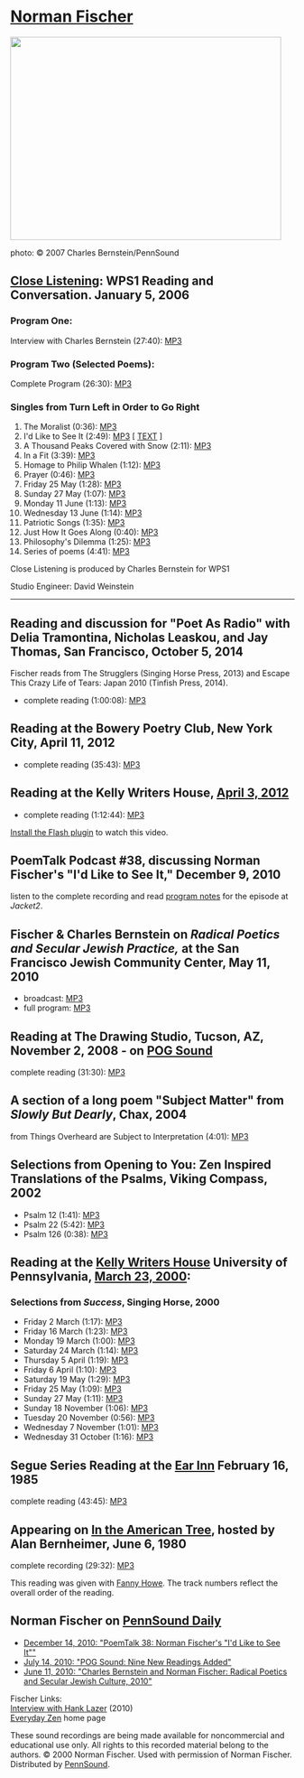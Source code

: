 [Norman Fischer](http://www.normanfischer.org/)
===============================================

<img src="/static/images/portraits/Fischer_Norman_Ch-Bernstein_2007_03.JPG" width="480" height="360" />

photo: © 2007 Charles Bernstein/PennSound

[Close Listening](http://writing.upenn.edu/pennsound/x/Close-Listening.php): WPS1 Reading and Conversation. January 5, 2006
---------------------------------------------------------------------------------------------------------------------------

### Program One:

Interview with Charles Bernstein (27:40): [MP3](http://media.sas.upenn.edu/pennsound/groups/Close-Listening/Fischer-Norman_Interview_WPS1_NY_1-5-06.mp3.mp3)

### Program Two (Selected Poems):

Complete Program (26:30): [MP3](http://media.sas.upenn.edu/pennsound/groups/Close-Listening/Fischer-Norman_Poems_WPS1_NY_1-5-06.mp3)

### Singles from Turn Left in Order to Go Right

1.  The Moralist (0:36): [MP3](http://media.sas.upenn.edu/pennsound/authors/Fischer/WPS1/Fischer-Norman_01_The-Moralist_WPS1_NY_1-5-06.mp3)
2.  I'd Like to See It (2:49): [MP3](http://media.sas.upenn.edu/pennsound/authors/Fischer/WPS1/Fischer-Norman_02_Id-Like-to-See-It_WPS1_NY_1-5-06.mp3)
    \[ [TEXT](http://media.sas.upenn.edu/afilreis/Fischer-Norman_Id-Like-To-See-It.pdf)
    \]
3.  A Thousand Peaks Covered with Snow (2:11): [MP3](http://media.sas.upenn.edu/pennsound/authors/Fischer/WPS1/Fischer-Norman_03_A-Thousand-Peaks-Covered-With-Snow_WPS1_NY_1-5-06.mp3)
4.  In a Fit (3:39): [MP3](http://media.sas.upenn.edu/pennsound/authors/Fischer/WPS1/Fischer-Norman_04_In-a-Fit_WPS1_NY_1-5-06.mp3)
5.  Homage to Philip Whalen (1:12): [MP3](http://media.sas.upenn.edu/pennsound/authors/Fischer/WPS1/Fischer-Norman_05_Homage-to-Philip-Whalen_WPS1_NY_1-5-06.mp3)
6.  Prayer (0:46): [MP3](http://media.sas.upenn.edu/pennsound/authors/Fischer/WPS1/Fischer-Norman_06_Prayer_WPS1_NY_WPS1_NY_1-5-06.mp3)
7.  Friday 25 May (1:28): [MP3](http://media.sas.upenn.edu/pennsound/authors/Fischer/WPS1/Fischer-Norman_07_Friday-25-May_WPS1_NY_1-5-06.mp3)
8.  Sunday 27 May (1:07): [MP3](http://media.sas.upenn.edu/pennsound/authors/Fischer/WPS1/Fischer-Norman_08_Sunday-27-May_WPS1_NY_1-5-06.mp3)
9.  Monday 11 June (1:13): [MP3](http://media.sas.upenn.edu/pennsound/authors/Fischer/WPS1/Fischer-Norman_09_Monday-11-June_WPS1_NY_1-5-06.mp3)
10. Wednesday 13 June (1:14): [MP3](http://media.sas.upenn.edu/pennsound/authors/Fischer/WPS1/Fischer-Norman_10_Wednesday-13-June_WPS1_NY_1-5-06.mp3)
11. Patriotic Songs (1:35): [MP3](http://media.sas.upenn.edu/pennsound/authors/Fischer/WPS1/Fischer-Norman_11_Patriotic-Songs_WPS1_NY_1-5-06.mp3)
12. Just How It Goes Along (0:40): [MP3](http://media.sas.upenn.edu/pennsound/authors/Fischer/WPS1/Fischer-Norman_12_Just-How-It-Goes-Along_WPS1_NY_1-5-06.mp3)
13. Philosophy's Dilemma (1:25): [MP3](http://media.sas.upenn.edu/pennsound/authors/Fischer/WPS1/Fischer-Norman_13_Philosophys-Dilemma_WPS1_NY_1-5-06.mp3)
14. Series of poems (4:41): [MP3](http://media.sas.upenn.edu/pennsound/authors/Fischer/WPS1/Fischer-Norman_14_from-I-Was-Blow-Back_WPS1_NY_1-5-06.mp3)

Close Listening is produced by Charles Bernstein for WPS1

Studio Engineer: David Weinstein

------------------------------------------------------------------------


Reading and discussion for "Poet As Radio" with Delia Tramontina, Nicholas Leaskou, and Jay Thomas, San Francisco, October 5, 2014
----------------------------------------------------------------------------------------------------------------------------------

Fischer reads from <span class="title">The Strugglers</span> (Singing Horse Press, 2013) and <span class="title">Escape This Crazy Life of Tears: Japan 2010</span> (Tinfish Press, 2014).

-   complete reading (1:00:08): [MP3](https://media.sas.upenn.edu/pennsound/authors/Fischer/Fischer-Norman_10-5-2014_Poet-as-Radio.mp3)


Reading at the Bowery Poetry Club, New York City, April 11, 2012
----------------------------------------------------------------

-   complete reading (35:43): [MP3](http://media.sas.upenn.edu/pennsound/authors/Fischer/Fischer-Norman_Complete-Reading_Segue-BPC_NYC_4-11-12.mp3)


Reading at the Kelly Writers House, [April 3, 2012](http://writing.upenn.edu/wh/calendar/0412.php#3)
----------------------------------------------------------------------------------------------------

-   complete reading (1:12:44): [MP3](http://media.sas.upenn.edu/pennsound/authors/Fischer/Fischer-Norman_Complete-Reading_KWH-UPenn_4-3-12.mp3)

  

[Install the Flash plugin](http://get.adobe.com/flashplayer/) to watch this video.

  

PoemTalk Podcast \#38, discussing Norman Fischer's "I'd Like to See It," December 9, 2010
-----------------------------------------------------------------------------------------

listen to the complete recording and read [program notes](https://jacket2.org/commentary/if-nothing-ever-ended-poemtalk-38) for the episode at *Jacket2*.

Fischer & Charles Bernstein on *Radical Poetics and Secular Jewish Practice,* at the San Francisco Jewish Community Center, May 11, 2010
----------------------------------------------------------------------------------------------------------------------------------------

-   broadcast: [MP3](http://media.sas.upenn.edu/pennsound/authors/Bernstein/radio/Bernstein-Charles_Norman-Fischer_SF-Jewish-CC_5-11-10.mp3)
-   full program: [MP3](http://media.sas.upenn.edu/pennsound/authors/Bernstein/radio/Bernstein-Charles_Norman-Fischer_SF-Jewish-CC_5-11-10_full.mp3)

Reading at The Drawing Studio, Tucson, AZ, November 2, 2008 - on [POG Sound](http://writing.upenn.edu/pennsound/x/POG-Sound.php#11-2-08)
----------------------------------------------------------------------------------------------------------------------------------------

complete reading (31:30): [MP3](http://media.sas.upenn.edu/pennsound/authors/Fischer/Fischer-Norman_Drawing-Room-Tuscon-AZ_11-02-08.mp3)

A section of a long poem "Subject Matter" from *Slowly But Dearly*, Chax, 2004
------------------------------------------------------------------------------

from Things Overheard are Subject to Interpretation (4:01): [MP3](http://media.sas.upenn.edu/pennsound/authors/Fischer/Fischer-Norman_25_Excerpt-from-Things-Overheard-are-subject-to-Interpretation_UPenn_3-23-00.mp3)

Selections from Opening to You: Zen Inspired Translations of the Psalms, Viking Compass, 2002
---------------------------------------------------------------------------------------------

-   Psalm 12 (1:41): [MP3](http://media.sas.upenn.edu/pennsound/authors/Fischer/Fischer-Norman_26_Psalm-12_UPenn_3-23-00.mp3)
-   Psalm 22 (5:42): [MP3](http://media.sas.upenn.edu/pennsound/authors/Fischer/Fischer-Norman_27_Psalm-22_UPenn_3-23-00.mp3)
-   Psalm 126 (0:38): [MP3](http://media.sas.upenn.edu/pennsound/authors/Fischer/Fischer-Norman_28_Psalm-126_UPenn_3-23-00.mp3)

Reading at the [Kelly Writers House](http://www.writing.upenn.edu/~wh/calendar/0300.html#23) University of Pennsylvania, [March 23, 2000](http://www.writing.upenn.edu/%7Ewh/calendar/0300.html#23):
----------------------------------------------------------------------------------------------------------------------------------------------------------------------------------------------------

### Selections from *Success*, Singing Horse, 2000

-   Friday 2 March (1:17): [MP3](http://media.sas.upenn.edu/pennsound/authors/Fischer/Fischer-Norman_12_Friday-2-March_UPenn_3-23-00.mp3)
-   Friday 16 March (1:23): [MP3](http://media.sas.upenn.edu/pennsound/authors/Fischer/Fischer-Norman_13_Friday-16-March_UPenn_3-23-00.mp3)
-   Monday 19 March (1:00): [MP3](http://media.sas.upenn.edu/pennsound/authors/Fischer/Fischer-Norman_14_Monday-19-March_UPenn_3-23-00.mp3)
-   Saturday 24 March (1:14): [MP3](http://media.sas.upenn.edu/pennsound/authors/Fischer/Fischer-Norman_15_Saturday-24-March_UPenn_3-23-00.mp3)
-   Thursday 5 April (1:19): [MP3](http://media.sas.upenn.edu/pennsound/authors/Fischer/Fischer-Norman_16_Thursday-5-April_UPenn_3-23-00.mp3)
-   Friday 6 April (1:10): [MP3](http://media.sas.upenn.edu/pennsound/authors/Fischer/Fischer-Norman_17_Friday-6-April_UPenn_3-23-00.mp3)
-   Saturday 19 May (1:29): [MP3](http://media.sas.upenn.edu/pennsound/authors/Fischer/Fischer-Norman_18_Saturday-19-May_UPenn_3-23-00.mp3)
-   Friday 25 May (1:09): [MP3](http://media.sas.upenn.edu/pennsound/authors/Fischer/Fischer-Norman_19_Friday-25-May_UPenn_3-23-00.mp3)
-   Sunday 27 May (1:11): [MP3](http://media.sas.upenn.edu/pennsound/authors/Fischer/Fischer-Norman_20_Sunday-27-May_UPenn_3-23-00.mp3)
-   Sunday 18 November (1:06): [MP3](http://media.sas.upenn.edu/pennsound/authors/Fischer/Fischer-Norman_21_Sunday-18-November_UPenn_3-23-00.mp3)
-   Tuesday 20 November (0:56): [MP3](http://media.sas.upenn.edu/pennsound/authors/Fischer/Fischer-Norman_22_Tuesday-20-November_UPenn_3-23-00.mp3)
-   Wednesday 7 November (1:01): [MP3](http://media.sas.upenn.edu/pennsound/authors/Fischer/Fischer-Norman_23_Wednesday-7-November_UPenn_3-23-00.mp3)
-   Wednesday 31 October (1:16): [MP3](http://media.sas.upenn.edu/pennsound/authors/Fischer/Fischer-Norman_24_Wednesday-31-October_UPenn_3-23-00.mp3)

Segue Series Reading at the [Ear Inn](http://writing.upenn.edu/pennsound/x/Ear-Inn.html) February 16, 1985
----------------------------------------------------------------------------------------------------------

complete reading (43:45): [MP3](http://media.sas.upenn.edu/pennsound/authors/Fischer/Fischer-Norman_Complete-Reading_Ear-Inn_NY_2-16-85.mp3)

Appearing on [In the American Tree](http://writing.upenn.edu/pennsound/x/In-The-American-Tree.html), hosted by Alan Bernheimer, June 6, 1980
--------------------------------------------------------------------------------------------------------------------------------------------

complete recording (29:32): [MP3](http://media.sas.upenn.edu/pennsound/groups/ITAT/Fischer-Norman_In-The-American-Tree_KPFA_Berkeley_6-6-80.mp3)

This reading was given with [Fanny Howe](http://writing.upenn.edu/pennsound/x/Howe-Fanny.html). The track numbers reflect the overall order of the reading.

Norman Fischer on [PennSound Daily](http://writing.upenn.edu/pennsound/daily)
-----------------------------------------------------------------------------

-   [December 14, 2010: "PoemTalk 38: Norman Fischer's "I'd Like to See It""](http://writing.upenn.edu/pennsound/daily/201012.php#14_23:58)
-   [July 14, 2010: "POG Sound: Nine New Readings Added"](http://writing.upenn.edu/pennsound/daily/201007.php#14_18:55)
-   [June 11, 2010: "Charles Bernstein and Norman Fischer: Radical Poetics and Secular Jewish Culture, 2010"](http://writing.upenn.edu/pennsound/daily/201006.php#11_13:14)

Fischer Links:  
[Interview with Hank Lazer](http://www.argotistonline.co.uk/Fischer%20interview.htm) (2010)  
[Everyday Zen](http://www.everydayzen.org/) home page

These sound recordings are being made available for noncommercial and educational use only. All rights to this recorded material belong to the authors. © 2000 Norman Fischer. Used with permission of Norman Fischer. Distributed by [PennSound](http://writing.upenn.edu/pennsound/index.html).
